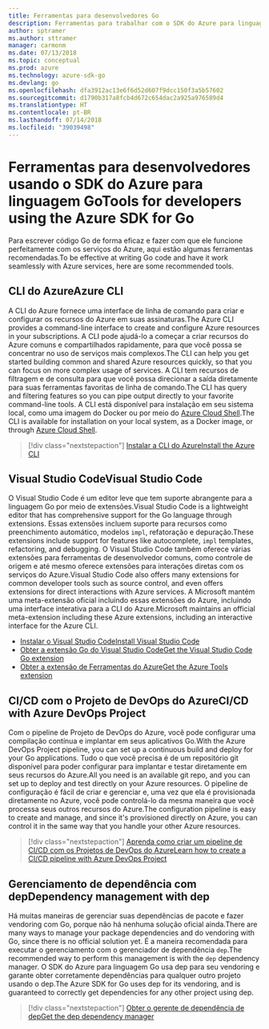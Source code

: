 ```yaml
---
title: Ferramentas para desenvolvedores Go
description: Ferramentas para trabalhar com o SDK do Azure para linguagem Go e serviços do Azure
author: sptramer
ms.author: sttramer
manager: carmonm
ms.date: 07/13/2018
ms.topic: conceptual
ms.prod: azure
ms.technology: azure-sdk-go
ms.devlang: go
ms.openlocfilehash: dfa3912ac13e6f6d52d607f9dcc150f3a5b57602
ms.sourcegitcommit: d1790b317a8fcb4d672c654dac2a925a976589d4
ms.translationtype: HT
ms.contentlocale: pt-BR
ms.lasthandoff: 07/14/2018
ms.locfileid: "39039498"
---
```

# <a name="tools-for-developers-using-the-azure-sdk-for-go"></a><span data-ttu-id="1d33f-103">Ferramentas para desenvolvedores usando o SDK do Azure para linguagem Go</span><span class="sxs-lookup"><span data-stu-id="1d33f-103">Tools for developers using the Azure SDK for Go</span></span>

<span data-ttu-id="1d33f-104">Para escrever código Go de forma eficaz e fazer com que ele funcione perfeitamente com os serviços do Azure, aqui estão algumas ferramentas recomendadas.</span><span class="sxs-lookup"><span data-stu-id="1d33f-104">To be effective at writing Go code and have it work seamlessly with Azure services, here are some recommended tools.</span></span>

## <a name="azure-cli"></a><span data-ttu-id="1d33f-105">CLI do Azure</span><span class="sxs-lookup"><span data-stu-id="1d33f-105">Azure CLI</span></span>

<span data-ttu-id="1d33f-106">A CLI do Azure fornece uma interface de linha de comando para criar e configurar os recursos do Azure em suas assinaturas.</span><span class="sxs-lookup"><span data-stu-id="1d33f-106">The Azure CLI provides a command-line interface to create and configure Azure resources in your subscriptions.</span></span> <span data-ttu-id="1d33f-107">A CLI pode ajudá-lo a começar a criar recursos do Azure comuns e compartilhados rapidamente, para que você possa se concentrar no uso de serviços mais complexos.</span><span class="sxs-lookup"><span data-stu-id="1d33f-107">The CLI can help you get started building common and shared Azure resources quickly, so that you can focus on more complex usage of services.</span></span> <span data-ttu-id="1d33f-108">A CLI tem recursos de filtragem e de consulta para que você possa direcionar a saída diretamente para suas ferramentas favoritas de linha de comando.</span><span class="sxs-lookup"><span data-stu-id="1d33f-108">The CLI has query and filtering features so you can pipe output directly to your favorite command-line tools.</span></span> <span data-ttu-id="1d33f-109">A CLI está disponível para instalação em seu sistema local, como uma imagem do Docker ou por meio do [Azure Cloud Shell](https://docs.microsoft.com/azure/cloud-shell/overview).</span><span class="sxs-lookup"><span data-stu-id="1d33f-109">The CLI is available for installation on your local system, as a Docker image, or through [Azure Cloud Shell](https://docs.microsoft.com/azure/cloud-shell/overview).</span></span>

> [!div class="nextstepaction"]
> [<span data-ttu-id="1d33f-110">Instalar a CLI do Azure</span><span class="sxs-lookup"><span data-stu-id="1d33f-110">Install the Azure CLI</span></span>](/cli/azure/install-azure-cli)

## <a name="visual-studio-code"></a><span data-ttu-id="1d33f-111">Visual Studio Code</span><span class="sxs-lookup"><span data-stu-id="1d33f-111">Visual Studio Code</span></span>

<span data-ttu-id="1d33f-112">O Visual Studio Code é um editor leve que tem suporte abrangente para a linguagem Go por meio de extensões.</span><span class="sxs-lookup"><span data-stu-id="1d33f-112">Visual Studio Code is a lightweight editor that has comprehensive support for the Go language through extensions.</span></span> <span data-ttu-id="1d33f-113">Essas extensões incluem suporte para recursos como preenchimento automático, modelos `impl`, refatoração e depuração.</span><span class="sxs-lookup"><span data-stu-id="1d33f-113">These extensions include support for features like autocomplete, `impl` templates, refactoring, and debugging.</span></span> <span data-ttu-id="1d33f-114">O Visual Studio Code também oferece várias extensões para ferramentas de desenvolvedor comuns, como controle de origem e até mesmo oferece extensões para interações diretas com os serviços do Azure.</span><span class="sxs-lookup"><span data-stu-id="1d33f-114">Visual Studio Code also offers many extensions for common developer tools such as source control, and even offers extensions for direct interactions with Azure services.</span></span> <span data-ttu-id="1d33f-115">A Microsoft mantém uma meta-extensão oficial incluindo essas extensões do Azure, incluindo uma interface interativa para a CLI do Azure.</span><span class="sxs-lookup"><span data-stu-id="1d33f-115">Microsoft maintains an official meta-extension including these Azure extensions, including an interactive interface for the Azure CLI.</span></span>

* [<span data-ttu-id="1d33f-116">Instalar o Visual Studio Code</span><span class="sxs-lookup"><span data-stu-id="1d33f-116">Install Visual Studio Code</span></span>](https://code.visualstudio.com/Download)
* [<span data-ttu-id="1d33f-117">Obter a extensão Go do Visual Studio Code</span><span class="sxs-lookup"><span data-stu-id="1d33f-117">Get the Visual Studio Code Go extension</span></span>](https://code.visualstudio.com/docs/languages/go)
* [<span data-ttu-id="1d33f-118">Obter a extensão de Ferramentas do Azure</span><span class="sxs-lookup"><span data-stu-id="1d33f-118">Get the Azure Tools extension</span></span>](https://marketplace.visualstudio.com/items?itemName=ms-vscode.vscode-azureextensionpack)

## <a name="cicd-with-azure-devops-project"></a><span data-ttu-id="1d33f-119">CI/CD com o Projeto de DevOps do Azure</span><span class="sxs-lookup"><span data-stu-id="1d33f-119">CI/CD with Azure DevOps Project</span></span>

<span data-ttu-id="1d33f-120">Com o pipeline de Projeto de DevOps do Azure, você pode configurar uma compilação contínua e implantar em seus aplicativos Go.</span><span class="sxs-lookup"><span data-stu-id="1d33f-120">With the Azure DevOps Project pipeline, you can set up a continuous build and deploy for your Go applications.</span></span> <span data-ttu-id="1d33f-121">Tudo o que você precisa é de um repositório git disponível para poder configurar para implantar e testar diretamente em seus recursos do Azure.</span><span class="sxs-lookup"><span data-stu-id="1d33f-121">All you need is an available git repo, and you can set up to deploy and test directly on your Azure resources.</span></span> <span data-ttu-id="1d33f-122">O pipeline de configuração é fácil de criar e gerenciar e, uma vez que ela é provisionada diretamente no Azure, você pode controlá-lo da mesma maneira que você processa seus outros recursos do Azure.</span><span class="sxs-lookup"><span data-stu-id="1d33f-122">The configuration pipeline is easy to create and manage, and since it's provisioned directly on Azure, you can control it in the same way that you handle your other Azure resources.</span></span>

> [!div class="nextstepaction"]
> [<span data-ttu-id="1d33f-123">Aprenda como criar um pipeline de CI/CD com os Projetos de DevOps do Azure</span><span class="sxs-lookup"><span data-stu-id="1d33f-123">Learn how to create a CI/CD pipeline with Azure DevOps Project</span></span>](/devops-project/azure-devops-project-go)

## <a name="dependency-management-with-dep"></a><span data-ttu-id="1d33f-124">Gerenciamento de dependência com dep</span><span class="sxs-lookup"><span data-stu-id="1d33f-124">Dependency management with dep</span></span>

<span data-ttu-id="1d33f-125">Há muitas maneiras de gerenciar suas dependências de pacote e fazer vendoring com Go, porque não há nenhuma solução oficial ainda.</span><span class="sxs-lookup"><span data-stu-id="1d33f-125">There are many ways to manage your package dependencies and do vendoring with Go, since there is no official solution yet.</span></span> <span data-ttu-id="1d33f-126">É a maneira recomendada para executar o gerenciamento com o gerenciador de dependência `dep`.</span><span class="sxs-lookup"><span data-stu-id="1d33f-126">The recommended way to perform this management is with the `dep` dependency manager.</span></span> <span data-ttu-id="1d33f-127">O SDK do Azure para linguagem Go usa dep para seu vendoring e garante obter corretamente dependências para qualquer outro projeto usando o dep.</span><span class="sxs-lookup"><span data-stu-id="1d33f-127">The Azure SDK for Go uses dep for its vendoring, and is guaranteed to correctly get dependencies for any other project using dep.</span></span>

> [!div class="nextstepaction"]
> [<span data-ttu-id="1d33f-128">Obter o gerente de dependência de dep</span><span class="sxs-lookup"><span data-stu-id="1d33f-128">Get the dep dependency manager</span></span>](https://github.com/golang/dep)
